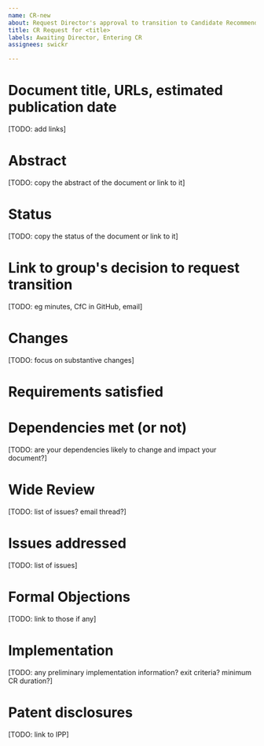 ```yaml
---
name: CR-new
about: Request Director's approval to transition to Candidate Recommendation
title: CR Request for <title>
labels: Awaiting Director, Entering CR
assignees: swickr

---
```


# Document title, URLs, estimated publication date
[TODO: add links]

# Abstract
[TODO: copy the abstract of the document or link to it]

# Status
[TODO: copy the status of the document or link to it]

# Link to group's decision to request transition
[TODO: eg minutes, CfC in GitHub, email]

# Changes
[TODO: focus on substantive changes]

# Requirements satisfied

# Dependencies met (or not)
[TODO: are your dependencies likely to change and impact your document?]

# Wide Review
[TODO: list of issues? email thread?]

# Issues addressed
[TODO: list of issues]

# Formal Objections
[TODO: link to those if any]

# Implementation
[TODO: any preliminary implementation information? exit criteria? minimum CR duration?]

# Patent disclosures
[TODO: link to IPP]
